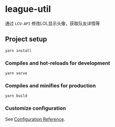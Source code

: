# league-util

通过 ` LCU-API ` 修改LOL显示头像，获取队友详情等


## Project setup
```
yarn install
```

### Compiles and hot-reloads for development
```
yarn serve
```

### Compiles and minifies for production
```
yarn build
```

### Customize configuration
See [Configuration Reference](https://cli.vuejs.org/config/).

